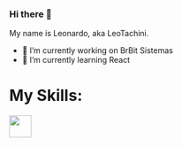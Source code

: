 ### Hi there 👋
My name is Leonardo, aka LeoTachini.

- 🔭 I’m currently working on BrBit Sistemas
- 🌱 I’m currently learning React
<!--
**leotachini/leotachini** is a ✨ _special_ ✨ repository because its `README.md` (this file) appears on your GitHub profile.

Here are some ideas to get you started:

- 🔭 I’m currently working on BrBit Sistemas
- 🌱 I’m currently learning React
- 👯 I’m looking to collaborate on ...
- 🤔 I’m looking for help with ...
- 💬 Ask me about ...
- 📫 How to reach me: ...
- 😄 Pronouns: ...
- ⚡ Fun fact: ...
-->
<div>
<h1>My Skills:</h1>
<img style="width:40px;height:40px;" src="https://github.com/leotachini/leotachini/assets/96491016/2218a2b3-7104-4b3e-a112-cbacef556296"></img>

</div>
